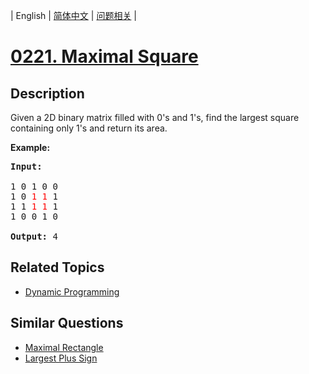 
| English | [简体中文](README.md) | [问题相关](QUESTION.md) |
# [0221. Maximal Square](https://leetcode-cn.com/problems/maximal-square/)
## Description
<p>Given a 2D binary matrix filled with 0&#39;s and 1&#39;s, find the largest square containing only 1&#39;s and return its area.</p>

<p><strong>Example:</strong></p>

<pre>
<strong>Input: 
</strong>
1 0 1 0 0
1 0 <font color="red">1</font> <font color="red">1</font> 1
1 1 <font color="red">1</font> <font color="red">1</font> 1
1 0 0 1 0

<strong>Output: </strong>4
</pre>
## Related Topics
- [Dynamic Programming](https://leetcode-cn.com/tag/dynamic-programming)
## Similar Questions
- [Maximal Rectangle](../0085/README_EN.md)
- [Largest Plus Sign](../0764/README_EN.md)
